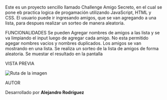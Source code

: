 Este es un proyecto sencillo llamado Challenge Amigo Secreto, en el cual se pone eb practica logica de progamación utilizando JavaScript, HTML y CSS. 
El usuario puede ir ingresando amigos, que se van agregando a una lista, para despues realizar un sorteo de manera aleatoria.

FUNCIONALIDADES
Se pueden Agregar nombres de amigos a las lista y se va limpiando el input luego de agregar cada amigo. 
No esta permitido agegar nombres vacios y nombres duplicados.
Los amigos se van mostrando en una lista.
Se realiza un sorteo de la lista de amigos de forma aleatoria.
Se muestar el resultado en la pantalla

VISTA PREVIA

![Ruta de la imagen](assets/amigoSecreto.png)

AUTOR

Desarrollado por **Alejandro Rodríguez**

